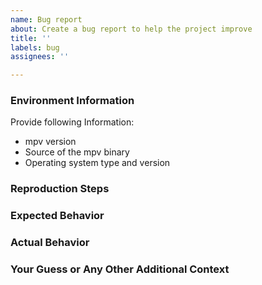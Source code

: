```yaml
---
name: Bug report
about: Create a bug report to help the project improve
title: ''
labels: bug
assignees: ''

---
```


### Environment Information

Provide following Information:
- mpv version
- Source of the mpv binary
- Operating system type and version

<!-- If you're not using the main branch or the latest release, update. -->

### Reproduction Steps
<!-- It's recommended to run `mpv --no-config --script=script_name.js media-path` and paste the console output. -->

### Expected Behavior

### Actual Behavior

### Your Guess or Any Other Additional Context
<!-- Add any other context about the problem here or your guess on what might be causing it. -->
